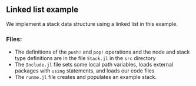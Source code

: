 ## Linked list example
We implement a stack data structure using a linked list in this example. 

### Files:
* The definitions of the `push!` and `pop!` operations and the node and stack type definitions are in the file `Stack.jl` in the `src` directory
* The `Include.jl` file sets some local path variables, loads external packages with `using` statements, and loads our code files
* The `runme.jl` file creates and populates an example stack. 
